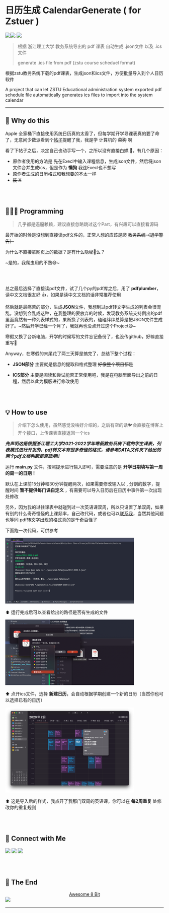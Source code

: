 # 日历生成 CalendarGenerate ( for Zstuer )

<img src="https://img.shields.io/badge/PDF2ICS-zstuer-orange?style=flat&logo=python"><img src ="https://img.shields.io/badge/For-MacOS-blue?style=flat&logo=apple"> <img src= "https://img.shields.io/badge/For-iOS-blue?style=flat&logo=apple">

> 根据 浙江理工大学 教务系统导出的 pdf 课表 自动生成 .json文件 以及 .ics 文件
>
> generate .ics file from pdf (zstu course scheduel format)

根据zstu教务系统下载的pdf课表，生成json和ics文件，方便批量导入到个人日历软件

A project that can let ZSTU Educational administration system exported pdf schedule file automatically generates ics files to import into the system calendar

---

## 🤔 Why do this

Apple 全家桶下直接使用系统日历真的太香了，但每学期开学导课表真的要了命了，无意间少数派看到个[帖子](https://sspai.com/post/39645)提醒了我，我是学 计算机的 ~~菜狗~~ 啊

看了下帖子之后，决定自己也动手写一个，之所以没有直接白嫖 🤲，有几个原因：

* 原作者使用的方法是 先在Execl中输入课程信息，生成json文件，然后将json文件合并生成ics，但是作为 **懒狗** 我连Execl也不想写
* 原作者生成的日历格式和我想要的不太一样 
* ~~装 X~~

</br>

</br>

## 👩🏻‍🔬 Programming

> 几乎都是逼逼赖赖，建议直接忽略跳过这个Part，有兴趣可以直接看源码

最开始的时候是没想到直接读pdf文件的，正常人想的应该是爬 ~~教务系统（退学警告）~~

为什么不直接拿网页上的数据？是有什么隐秘🔏么？

~是的，我爬虫用的不熟😅~

</br>

</br>

总之最后选择了直接读pdf文件，试了几个py的pdf库之后，用了 **pdfplumber**，读中文文档很友好 👍，如果是读中文文档的话非常推荐使用

然后就是最痛苦的部分，生成**JSON**文件，我想到过pdf转文字生成的列表会很混乱，没想到会乱成这种，在我整理的要放弃的时候，发现教务系统支持倒出的pdf里面竟然有一种列表样式的，果断换了列表的，磕磕绊绊总算是把JSON文件生成好了。~然后开学已经一个月了，我就再也没点开过这个Project😅~

寒假又换了台新电脑，开学的时候写的文件忘记备份了，也没传github，好嘛直接重写🥲



Anyway，在寒假的末尾花了两三天算是搞完了，总结下整个过程：

* **JSON部分** 主要就是信息的提取和格式整理 ~~好像整个项目都是~~ 

* **ICS部分** 主要是阅读和尝试能否正常使用吧，我是在电脑里面导出之前的日程，然后以此为模版进行修改使用

</br>

</br>

##  💡 How to use

> 介绍下怎么使用，虽然感觉没啥好介绍的，之后有空的话🐦会直接在博客上开个接口，上传课表直接返回一个ics

***先声明这是根据浙江理工大学2021-2022学年寒假教务系统下载的学生课表，列表模式进行开发的，pdf转文本有很多奇怪的格式，请参考DATA文件夹下给出的两个pdf文档判断是否适用‼️***



运行 **main.py** 文件，按照提示进行输入即可，需要注意的是 **开学日期填写第一周的周一的日期！**

默认在上课前15分钟和30分钟提醒两次，如果需要修改输入以 **,** 分割的数字，提醒时间 **暂不提供每门课自定义** ，有需要可以导入日历后在日历中事件第一次出现处修改

另外，因为我的过往课表中就碰到过一次英语课双周，所以只设置了单双周，如果有别的什么奇奇怪怪的上课频率，自己改代码，或者也可以[联系我](#jump)，当然其他问题也等同 ~~pdf转文字出现的格式真的是千奇百怪了~~



下面跑一次代码，可供参考

<img src="./data/pic/202202181653293.png" alt="截屏2022-02-18 16.51.23" style="zoom:40%;" />

⬆️ 运行完成后可以查看给出的路径是否有生成的文件



<img src="./data/pic/202202181654921.png" alt="截屏2022-02-18 16.52.37" style="zoom:40%;" />

⬆️ 点开ics文件，选择 **新建日历**，会自动根据学期创建一个新的日历（当然你也可以选择已有的日历）



<img src="./data/pic/202202181656614.png" alt="截屏2022-02-18 16.52.59" style="zoom:40%;" />

⬆️ 这是导入后的样式，我点开了我那门双周的英语课，你可以在 **每2周重复** 处修改你的重复规则

</br>

</br>

<span id="jump"></span>

## 🤝 Connect with Me

[<img src="https://img.shields.io/badge/MyBlog-blog.freanja.cn-critical?style=flat&logo=about.me&logoColor=3498db">](https://blog.freanja.cn) [<img src="https://img.shields.io/badge/Email-freanja.l@gmail.com-critical?style=flat&logo=Gmail&logoColor=3498db">](mailto:freanja.l@gamil.com) [<img src="https://img.shields.io/badge/Github-FreanJa-critical?style=flat&logo=github&logoColor=3498db">](https://www.github.com/freanja)

</br>

</br>

##  💫 The End

<center><a href="https://www.tumblr.com/blog/view/1041uuu">Awesome 8 Bit</a></center>

<img src="https://pic.freanja.cn/images/2022/02/18/tumblr_fd1f4b85160a4cdd83c0a23d17ca6029_8b2a21fc_500.gif">

-----

